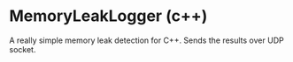 # MemoryLeakLogger (c++)
 A really simple memory leak detection for C++. Sends the results over UDP socket.
